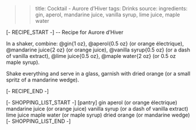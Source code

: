 >> title: Cocktail - Aurore d’Hiver
>> tags: Drinks
>> source: 
>> ingredients: gin, aperol, mandarine juice, vanilla syrup, lime juice, maple water

[- RECIPE_START -]
-- Recipe for Aurore d’Hiver

In a shaker, combine:
@gin{1 oz},
@aperol{0.5 oz} (or orange électrique),
@mandarine juice{2 oz} (or orange juice),
@vanilla syrup{0.5 oz} (or a dash of vanilla extract),
@lime juice{0.5 oz},
@maple water{2 oz} (or 0.5 oz maple syrup).

Shake everything and serve in a glass, garnish with dried orange (or a small spritz of a mandarine wedge).

[- RECIPE_END -]

[- SHOPPING_LIST_START -]
[pantry]
gin
aperol (or orange électrique)
mandarine juice (or orange juice)
vanilla syrup (or a dash of vanilla extract)
lime juice
maple water (or maple syrup)
dried orange (or mandarine wedge)
[- SHOPPING_LIST_END -]